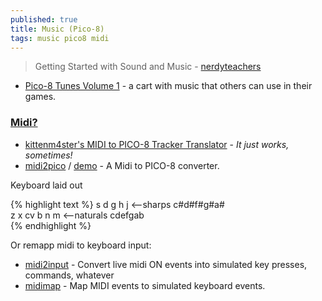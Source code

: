 ```yaml
---
published: true
title: Music (Pico-8)
tags: music pico8 midi
---
```

> Getting Started with Sound and Music - [nerdyteachers](https://nerdyteachers.com/PICO-8/Music/GettingStarted/)

- [Pico-8 Tunes Volume 1](https://www.lexaloffle.com/bbs/?tid=29008) - a cart with music that others can use in their games.


### [Midi?](https://www.lexaloffle.com/bbs/?tid=31265)

- [kittenm4ster's MIDI to PICO-8 Tracker Translator](https://github.com/andmatand/midi-to-pico8#kittenm4sters-midi-to-pico-8-tracker-translator) -  _It just works, sometimes!_
- [midi2pico](https://github.com/gamax92/midi2pico#midi2pico) / [demo](https://www.lexaloffle.com/bbs/?tid=28792) - A Midi to PICO-8 converter.

Keyboard laid out

{% highlight text %}
 s d  g h j               <--sharps   c#d#f#g#a#                     
z x cv b n m              <--naturals cdefgab  
{% endhighlight %}

Or remapp midi to keyboard input:
- [midi2input](https://gitlab.com/enetheru/midi2input#) - Convert live midi ON events into simulated key presses, commands, whatever
- [midimap](https://github.com/olavfosse/midimap#midimap) - Map MIDI events to simulated keyboard events.


